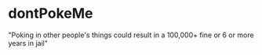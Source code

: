 # dontPokeMe
"Poking in other people's things could result in a 100,000+ fine or 6 or more years in jail" 
